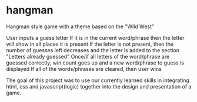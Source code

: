 # hangman

Hangman style game with a theme based on the "Wild West" 

User inputs a guess letter If it is in the current word/phrase then the letter will show in all places it is present If the letter is not present, then the number of guesses left decreases and the letter is added to the section "Letters already guessed" Once/if all letters of the word/phrase are guessed correctly, win count goes up and a new word/phrase to guess is displayed If all of the words/phrases are cleared, then user wins

The goal of this project was to use our currently learned skills in integrating html, css and javascript(logic) together into the design and presentation of a game.